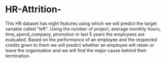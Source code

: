 # HR-Attrition-
This HR dataset has eight features using which we will predict the target variable called "left".
Using the number of project, average monthly hours, time_spend_company, promotion in last 5 years the employees are evaluated. Based on the performance of an employee and the respected credits given to them we will predict whether an employee will retain or leave the organisation and we will find the major cause behind their termination.
